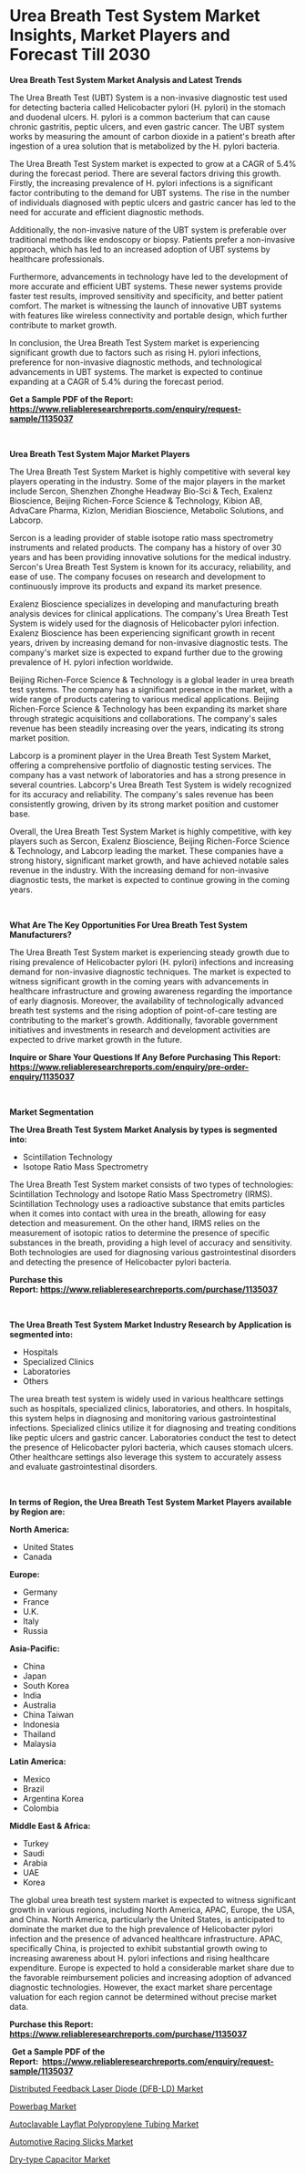 <p><h1>Urea Breath Test System Market Insights, Market Players and Forecast Till 2030</h1></p><p><strong>Urea Breath Test System Market Analysis and Latest Trends</strong></p>
<p><p>The Urea Breath Test (UBT) System is a non-invasive diagnostic test used for detecting bacteria called Helicobacter pylori (H. pylori) in the stomach and duodenal ulcers. H. pylori is a common bacterium that can cause chronic gastritis, peptic ulcers, and even gastric cancer. The UBT system works by measuring the amount of carbon dioxide in a patient's breath after ingestion of a urea solution that is metabolized by the H. pylori bacteria.</p><p>The Urea Breath Test System market is expected to grow at a CAGR of 5.4% during the forecast period. There are several factors driving this growth. Firstly, the increasing prevalence of H. pylori infections is a significant factor contributing to the demand for UBT systems. The rise in the number of individuals diagnosed with peptic ulcers and gastric cancer has led to the need for accurate and efficient diagnostic methods.</p><p>Additionally, the non-invasive nature of the UBT system is preferable over traditional methods like endoscopy or biopsy. Patients prefer a non-invasive approach, which has led to an increased adoption of UBT systems by healthcare professionals.</p><p>Furthermore, advancements in technology have led to the development of more accurate and efficient UBT systems. These newer systems provide faster test results, improved sensitivity and specificity, and better patient comfort. The market is witnessing the launch of innovative UBT systems with features like wireless connectivity and portable design, which further contribute to market growth.</p><p>In conclusion, the Urea Breath Test System market is experiencing significant growth due to factors such as rising H. pylori infections, preference for non-invasive diagnostic methods, and technological advancements in UBT systems. The market is expected to continue expanding at a CAGR of 5.4% during the forecast period.</p></p>
<p><strong>Get a Sample PDF of the Report:&nbsp; <a href="https://www.reliableresearchreports.com/enquiry/request-sample/1135037">https://www.reliableresearchreports.com/enquiry/request-sample/1135037</a></strong></p>
<p>&nbsp;</p>
<p><strong>Urea Breath Test System Major Market Players</strong></p>
<p><p>The Urea Breath Test System Market is highly competitive with several key players operating in the industry. Some of the major players in the market include Sercon, Shenzhen Zhonghe Headway Bio-Sci & Tech, Exalenz Bioscience, Beijing Richen-Force Science & Technology, Kibion AB, AdvaCare Pharma, Kizlon, Meridian Bioscience, Metabolic Solutions, and Labcorp.</p><p>Sercon is a leading provider of stable isotope ratio mass spectrometry instruments and related products. The company has a history of over 30 years and has been providing innovative solutions for the medical industry. Sercon's Urea Breath Test System is known for its accuracy, reliability, and ease of use. The company focuses on research and development to continuously improve its products and expand its market presence.</p><p>Exalenz Bioscience specializes in developing and manufacturing breath analysis devices for clinical applications. The company's Urea Breath Test System is widely used for the diagnosis of Helicobacter pylori infection. Exalenz Bioscience has been experiencing significant growth in recent years, driven by increasing demand for non-invasive diagnostic tests. The company's market size is expected to expand further due to the growing prevalence of H. pylori infection worldwide.</p><p>Beijing Richen-Force Science & Technology is a global leader in urea breath test systems. The company has a significant presence in the market, with a wide range of products catering to various medical applications. Beijing Richen-Force Science & Technology has been expanding its market share through strategic acquisitions and collaborations. The company's sales revenue has been steadily increasing over the years, indicating its strong market position.</p><p>Labcorp is a prominent player in the Urea Breath Test System Market, offering a comprehensive portfolio of diagnostic testing services. The company has a vast network of laboratories and has a strong presence in several countries. Labcorp's Urea Breath Test System is widely recognized for its accuracy and reliability. The company's sales revenue has been consistently growing, driven by its strong market position and customer base.</p><p>Overall, the Urea Breath Test System Market is highly competitive, with key players such as Sercon, Exalenz Bioscience, Beijing Richen-Force Science & Technology, and Labcorp leading the market. These companies have a strong history, significant market growth, and have achieved notable sales revenue in the industry. With the increasing demand for non-invasive diagnostic tests, the market is expected to continue growing in the coming years.</p></p>
<p>&nbsp;</p>
<p><strong>What Are The Key Opportunities For Urea Breath Test System Manufacturers?</strong></p>
<p><p>The Urea Breath Test System market is experiencing steady growth due to rising prevalence of Helicobacter pylori (H. pylori) infections and increasing demand for non-invasive diagnostic techniques. The market is expected to witness significant growth in the coming years with advancements in healthcare infrastructure and growing awareness regarding the importance of early diagnosis. Moreover, the availability of technologically advanced breath test systems and the rising adoption of point-of-care testing are contributing to the market's growth. Additionally, favorable government initiatives and investments in research and development activities are expected to drive market growth in the future.</p></p>
<p><strong>Inquire or Share Your Questions If Any Before Purchasing This Report: <a href="https://www.reliableresearchreports.com/enquiry/pre-order-enquiry/1135037">https://www.reliableresearchreports.com/enquiry/pre-order-enquiry/1135037</a></strong></p>
<p>&nbsp;</p>
<p><strong>Market Segmentation</strong></p>
<p><strong>The Urea Breath Test System Market Analysis by types is segmented into:</strong></p>
<p><ul><li>Scintillation Technology</li><li>Isotope Ratio Mass Spectrometry</li></ul></p>
<p><p>The Urea Breath Test System market consists of two types of technologies: Scintillation Technology and Isotope Ratio Mass Spectrometry (IRMS). Scintillation Technology uses a radioactive substance that emits particles when it comes into contact with urea in the breath, allowing for easy detection and measurement. On the other hand, IRMS relies on the measurement of isotopic ratios to determine the presence of specific substances in the breath, providing a high level of accuracy and sensitivity. Both technologies are used for diagnosing various gastrointestinal disorders and detecting the presence of Helicobacter pylori bacteria.</p></p>
<p><strong>Purchase this Report:&nbsp;<a href="https://www.reliableresearchreports.com/purchase/1135037">https://www.reliableresearchreports.com/purchase/1135037</a></strong></p>
<p>&nbsp;</p>
<p><strong>The Urea Breath Test System Market Industry Research by Application is segmented into:</strong></p>
<p><ul><li>Hospitals</li><li>Specialized Clinics</li><li>Laboratories</li><li>Others</li></ul></p>
<p><p>The urea breath test system is widely used in various healthcare settings such as hospitals, specialized clinics, laboratories, and others. In hospitals, this system helps in diagnosing and monitoring various gastrointestinal infections. Specialized clinics utilize it for diagnosing and treating conditions like peptic ulcers and gastric cancer. Laboratories conduct the test to detect the presence of Helicobacter pylori bacteria, which causes stomach ulcers. Other healthcare settings also leverage this system to accurately assess and evaluate gastrointestinal disorders.</p></p>
<p>&nbsp;</p>
<p><strong>In terms of Region, the Urea Breath Test System Market Players available by Region are:</strong></p>
<p>
    <p> <strong> North America: </strong>
        <ul>
            <li>United States</li>
            <li>Canada</li>
        </ul>
        </p> 
    <p> <strong> Europe: </strong>
        <ul>
            <li>Germany</li>
            <li>France</li>
            <li>U.K.</li>
            <li>Italy</li>
            <li>Russia</li>
        </ul>
        </p> 
    <p> <strong> Asia-Pacific: </strong>
        <ul>
            <li>China</li>
            <li>Japan</li>
            <li>South Korea</li>
            <li>India</li>
            <li>Australia</li>
            <li>China Taiwan</li>
            <li>Indonesia</li>
            <li>Thailand</li>
            <li>Malaysia</li>
        </ul>
        </p> 
    <p> <strong> Latin America: </strong>
        <ul>
            <li>Mexico</li>
            <li>Brazil</li>
            <li>Argentina Korea</li>
            <li>Colombia</li>
        </ul>
        </p> 
    <p> <strong> Middle East & Africa: </strong>
        <ul>
            <li>Turkey</li>
            <li>Saudi</li>
            <li>Arabia</li>
            <li>UAE</li>
            <li>Korea</li>
        </ul>
    </p>
    </p>
<p><p>The global urea breath test system market is expected to witness significant growth in various regions, including North America, APAC, Europe, the USA, and China. North America, particularly the United States, is anticipated to dominate the market due to the high prevalence of Helicobacter pylori infection and the presence of advanced healthcare infrastructure. APAC, specifically China, is projected to exhibit substantial growth owing to increasing awareness about H. pylori infections and rising healthcare expenditure. Europe is expected to hold a considerable market share due to the favorable reimbursement policies and increasing adoption of advanced diagnostic technologies. However, the exact market share percentage valuation for each region cannot be determined without precise market data.</p></p>
<p><strong>Purchase this Report: <a href="https://www.reliableresearchreports.com/purchase/1135037">https://www.reliableresearchreports.com/purchase/1135037</a></strong></p>
<p>&nbsp;<strong>Get a Sample PDF of the Report:&nbsp;&nbsp;<a href="https://www.reliableresearchreports.com/enquiry/request-sample/1135037">https://www.reliableresearchreports.com/enquiry/request-sample/1135037</a></strong></p>
<p><strong></strong></p>
<p><p><a href="https://www.linkedin.com/pulse/distributed-feedback-laser-diode-dfb-ld-market-size-share/">Distributed Feedback Laser Diode (DFB-LD) Market</a></p><p><a href="https://medium.com/@jinkhatum1452/powerbag-market-analysis-and-sze-forecasted-for-period-from-2023-to-2030-8543513d6b22">Powerbag Market</a></p><p><a href="https://github.com/ambrozg/Market-Research-Report-List-1/blob/main/autoclavable-layflat-polypropylene-tubing-market.md">Autoclavable Layflat Polypropylene Tubing Market</a></p><p><a href="https://medium.com/@taraktanay7654/automotive-racing-slicks-market-insights-into-market-cagr-market-trends-and-growth-strategies-8baee85fbb36">Automotive Racing Slicks Market</a></p><p><a href="https://www.linkedin.com/pulse/decoding-dry-type-capacitor-market-deep/">Dry-type Capacitor Market</a></p></p>